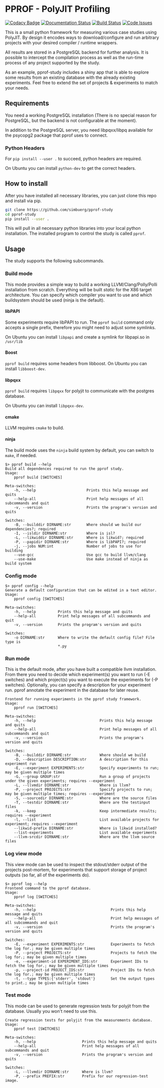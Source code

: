 # PPROF - PolyJIT Profiling #

[![Codacy Badge](https://api.codacy.com/project/badge/grade/0220d2cf77f543e182d93eb55edf4199)](https://www.codacy.com/app/simbuerg/pprof-study)
[![Documentation Status](https://readthedocs.org/projects/pprof-study/badge/?version=develop)](http://pprof-study.readthedocs.org/en/latest/?badge=develop)
[![Build Status](https://travis-ci.org/simbuerg/pprof-study.svg?branch=develop)](https://travis-ci.org/simbuerg/pprof-study)
[![Code Issues](https://www.quantifiedcode.com/api/v1/project/2c39c4c4d9724224a9ed58fea3db1216/snapshot/origin:develop:HEAD/badge.svg)](https://www.quantifiedcode.com/app/project/2c39c4c4d9724224a9ed58fea3db1216)

This is a small python framework for measuring various case studies using
PolyJIT. By design it encodes ways to download/configure and run arbitrary
projects with your desired compiler / runtime wrappers.

All results are stored in a PostgreSQL backend for further analysis. It is
possible to intercept the compilation process as well as the run-time
process of any project supported by the study.

As an example, pprof-study includes a shiny app that is able to explore
some results from an existing database with the already existing experiments.
Feel free to extend the set of projects & experiments to match your needs.

## Requirements ##

You need a working PostgreSQL installation (There is no special reason for
PostgreSQL, but the backend is not configurable at the moment).

In addition to the PostgreSQL server, you need libpqxx/libpq available for
the psycopg2 package that pprof uses to connect.

### Python Headers ###

For `pip install --user .` to succeed, python headers are required.

On Ubuntu you can install `python-dev` to get the correct headers.

## How to install ##

After you have installed all necessary libraries, you can just clone this
repo and install via pip.

```bash
git clone https://github.com/simbuerg/pprof-study
cd pprof-study
pip install --user .
```

This will pull in all necessary python libraries into your local python
installation.
The installed program to control the study is called ``pprof``.

##  Usage ##

The study supports the following subcommands.

### Build mode ###

This mode provides a simple way to build a working LLVM/Clang/Polly/Polli
installation from scratch. Everything will be built _static_ for the X86
target architecture. You can specify which compiler you want to use and which
buildsystem should be used (ninja is the default).

#### libPAPI ####

Some experiments require libPAPI to run. The `pprof build` command only
accepts a single prefix, therefore you might need to adjust some symlinks.

On Ubuntu you can install `libpapi` and create a symlink for libpapi.so
in `/usr/lib`

#### Boost ####

`pprof build` requires some headers from libboost. On Ubuntu you can
install `libboost-dev`.

#### libpqxx ####

`pprof build` requires `libpqxx` for polyjit to communicate with the
postgres database.

On Ubuntu you can install `libpqxx-dev`.

#### cmake ####

LLVM requires `cmake` to build.

#### ninja ####

The build mode uses the `ninja` build system by default, you can switch
to `make`, if needed.

```
$> pprof build --help
Build all dependences required to run the pprof study.
Usage:
    pprof build [SWITCHES]

Meta-switches:
    -h, --help                       Prints this help message and quits
    --help-all                       Print help messages of all subcommands and quit
    -v, --version                    Prints the program's version and quits

Switches:
    -B, --builddir DIRNAME:str       Where should we build our dependencies?; required
    -I, --isldir DIRNAME:str         Where is isl?
    -L, --likwiddir DIRNAME:str      Where is likwid?; required
    -P, --papidir DIRNAME:str        Where is libPAPI?; required
    -j, --jobs NUM:int               Number of jobs to use for building
    --use-gcc                        Use gcc to build llvm/clang
    --use-make                       Use make instead of ninja as build system
```

### Config mode ###

```
$> pprof config --help
Generate a default configuration that can be edited in a text editor.
Usage:
    pprof config [SWITCHES]

Meta-switches:
    -h, --help          Prints this help message and quits
    --help-all          Print help messages of all subcommands and quit
    -v, --version       Prints the program's version and quits

Switches:
    -o DIRNAME:str      Where to write the default config file? File type is
                        *.py

```

### Run mode ###

This is the default mode, after you have built a compatible llvm installation.
From there you need to decide which experiment(s) you want to run (-E switches)
and which project(s) you want to execute the experiments for (-P switches).
Optionally, you can specify a description for your experiment run. pprof annotate
the experiment in the database for later reuse.

```
Frontend for running experiments in the pprof study framework.
Usage:
    pprof run [SWITCHES]

Meta-switches:
    -h, --help                             Prints this help message and quits
    --help-all                             Print help messages of all subcommands and quit
    -v, --version                          Prints the program's version and quits

Switches:
    -B, --builddir DIRNAME:str             Where should we build
    -D, --description DESCRIPTION:str      A description for this experiment run
    -E, --experiment EXPERIMENTS:str       Specify experiments to run; may be given multiple times
    -G, --group GROUP:str                  Run a group of projects under the given experiments; requires --experiment
    -L, --llvmdir DIRNAME:str              Where is llvm?
    -P, --project PROJECTS:str             Specify projects to run; may be given multiple times; requires --experiment
    -S, --sourcedir DIRNAME:str            Where are the source files
    -T, --testdir DIRNAME:str              Where are the testinput files
    -k, --keep                             Keep intermediate results; requires --experiment
    -l, --list                             List available projects for experiment; requires --experiment
    --likwid-prefix DIRNAME:str            Where is likwid installed?
    --list-experiments                     List available experiments
    --llvm-srcdir DIRNAME:str              Where are the llvm source files
```

### Log view mode ###

This view mode can be used to inspect the stdout/stderr output of the projects
post-mortem, for experiments that support storage of project outputs (so far,
all of the experiments do).

```
$> pprof log --help
Frontend command to the pprof database.
Usage:
    pprof log [SWITCHES]

Meta-switches:
    -h, --help                                  Prints this help message and quits
    --help-all                                  Print help messages of all subcommands and quit
    -v, --version                               Prints the program's version and quits

Switches:
    -E, --experiment EXPERIMENTS:str            Experiments to fetch the log for.; may be given multiple times
    -P, --project PROJECTS:str                  Projects to fetch the log for.; may be given multiple times
    -e, --experiment-id EXPERIMENT_IDS:str      Experiment IDs to fetch the log for.; may be given multiple times
    -p, --project-id PROJECT_IDS:str            Project IDs to fetch the log for.; may be given multiple times
    -t, --type TYPES:{'stderr', 'stdout'}       Set the output types to print.; may be given multiple times
```

### Test mode ###

This mode can be used to generate regression tests for polyjit from the
database. Usually you won't need to use this.

```
Create regression tests for polyjit from the measurements database.
Usage:
    pprof test [SWITCHES]

Meta-switches:
    -h, --help                     Prints this help message and quits
    --help-all                     Print help messages of all subcommands and quit
    -v, --version                  Prints the program's version and quits

Switches:
    -L, --llvmdir DIRNAME:str      Where is llvm?
    -P, --prefix PREFIX:str        Prefix for our regression-test image.
```
